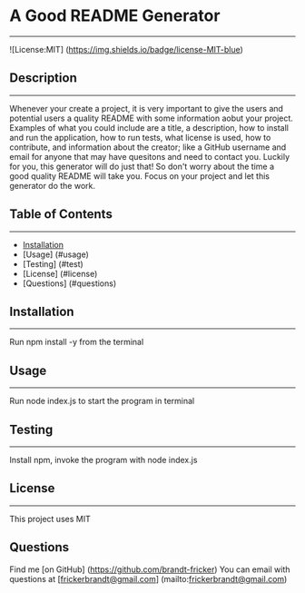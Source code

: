 
# A Good README Generator
---
![License:MIT] (https://img.shields.io/badge/license-MIT-blue)

## Description
---
 Whenever your create a project, it is very important to give the users and potential users a quality README with some information aobut your project. Examples of what you could include are a title, a description, how to install and run the application, how to run tests, what license is used, how to contribute, and information about the creator; like a GitHub username and email for anyone that may have quesitons and need to contact you. Luckily for you, this generator will do just that! So don't worry about the time a good quality README will take you. Focus on your project and let this generator do the work.

 ## Table of Contents
 ---
 - [Installation](#installation)
 - [Usage] (#usage)
 - [Testing] (#test)
 - [License] (#license)
 - [Questions] (#questions)


## Installation 
---
Run npm install -y from the terminal

## Usage
---
Run node index.js to start the program in terminal
            
## Testing 
---
Install npm, invoke the program with node index.js

## License
---
This project uses MIT
            
## Questions
Find me  [on GitHub] (https://github.com/brandt-fricker)
You can email with questions at [frickerbrandt@gmail.com] (mailto:frickerbrandt@gmail.com) 